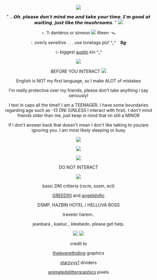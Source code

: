 
<div align="center">

![](https://64.media.tumblr.com/a1187642fb214e25fcaefbf5abd8d937/972ecbdb8de74c45-0b/s2048x3072/b0889d90e3084a042a66eafc01ae339e6d11e9aa.pnj)
  
" ...𝙊𝙝, 𝙥𝙡𝙚𝙖𝙨𝙚 𝙙𝙤𝙣'𝙩 𝙢𝙞𝙣𝙙 𝙢𝙚 𝙖𝙣𝙙 𝙩𝙖𝙠𝙚 𝙮𝙤𝙪𝙧 𝙩𝙞𝙢𝙚. 𝙄'𝙢 𝙜𝙤𝙤𝙙 𝙖𝙩 𝙬𝙖𝙞𝙩𝙞𝙣𝙜, 𝙟𝙪𝙨𝙩 𝙡𝙞𝙠𝙚 𝙩𝙝𝙚 𝙢𝙪𝙨𝙝𝙧𝙤𝙤𝙢𝙨. "
![](https://64.media.tumblr.com/8a46e75b3c959581e6d4bf2687c8afea/13b15821a9a5bfce-79/s2048x3072/6b74ac34c2328450f63ed856b5f7d4509c288a55.pnj)

   ⋆. 𐙚 dantéros or simeon ![](https://64.media.tumblr.com/c26a8b71e75b38c08d8019d0ef7f57ab/9cdc8d0fc1c31f76-d6/s75x75_c1/8276afd6fd1b8516d0836de4f43c0eff1a6ebed9.gifv) 6teen ⋅ᯓ
   
:.  overly sensitive . . . use tonetags plz! ^_^⠀ 𝞋𝞎

 ⊹   biggest  [austin](https://yaoi.fandom.com/wiki/Sharpe_%26_Rabbit#Main_Characters) kin ^_^
 
 ![](https://64.media.tumblr.com/8a46e75b3c959581e6d4bf2687c8afea/13b15821a9a5bfce-79/s2048x3072/6b74ac34c2328450f63ed856b5f7d4509c288a55.pnj)

 
BEFORE YOU INTERACT
![](https://64.media.tumblr.com/b1d4303c1d0c497de0b70a17d824b883/83d0f2b3941ffdf2-48/s2048x3072/d139727bb468f9c1cf23e82a2dd310ab7e9a0b26.pnj)

 English is NOT my first language, so I make ALOT of mistakes 

I'm really protective over my friends, please don't take anything i say seriously!

I text in caps all the time!! 
I am a TEENAGER. I have some boundaries regarding age such as -13 DNI (UNLESS I interact with first). I don't mind friends older than me, just keep in mind that im still a MINOR

 If I don't answer back that doesn't mean I don't like talking to you/are ignoring you. I am most likely sleeping or busy

![](https://64.media.tumblr.com/8a46e75b3c959581e6d4bf2687c8afea/13b15821a9a5bfce-79/s2048x3072/6b74ac34c2328450f63ed856b5f7d4509c288a55.pnj)

![](https://64.media.tumblr.com/0e706f2f52ebe4c43d07bcf0a3a45b54/972ecbdb8de74c45-70/s640x960/f0959388d5c6719f93d04b7e587874fe1a1c147d.pnj)

![](https://64.media.tumblr.com/8a46e75b3c959581e6d4bf2687c8afea/13b15821a9a5bfce-79/s2048x3072/6b74ac34c2328450f63ed856b5f7d4509c288a55.pnj)

DO NOT INTERACT 



![](https://64.media.tumblr.com/2ab5da39fe806aac6597a536eb5fa8d2/83d0f2b3941ffdf2-78/s2048x3072/33059cb298e5d1d3c24a06cb95a32906155044d4.pnj)


basic DNI critieria (rscm, sxsm, ect)

[GREEDXII](https://github.com/GreedXII) and [angelidyllic](https://github.com/angelidyllic)

 DSMP, HAZBIN HOTEL / HELLUVA BOSS

traveler harem..

jeanbara , kaeluc , kleebedo. please get help.

![](https://64.media.tumblr.com/8a46e75b3c959581e6d4bf2687c8afea/13b15821a9a5bfce-79/s2048x3072/6b74ac34c2328450f63ed856b5f7d4509c288a55.pnj)
![](https://64.media.tumblr.com/1c7c62a1b9a5b1a54031304cd1870e20/972ecbdb8de74c45-e9/s640x960/28d82042e1d8d4227fea921eac9cf8fc6faf34d8.pnj)


credit to 

[theleverethiding](https://www.tumblr.com/theleverethiding/766244843688181760/ezra-reverse-1999-layout-rb) graphics

[starzyyy1](https://www.tumblr.com/starzyyy1/728613042777178112/ʳᵉᵈ-ᵃᵉˢᵗʰᵉᵗⁱᶜ-ᵈⁱᵛⁱᵈᵉʳˢ-pls-likereblog-if-u) dividers

 [animatedglittergraphics](https://www.tumblr.com/animatedglittergraphics-n-more/753597770785570816/requested-by-anon) pixels
